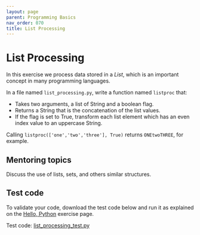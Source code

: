 ```yaml
---
layout: page
parent: Programming Basics
nav_order: 070
title: List Processing
---
```


# List Processing

In this exercise we process data stored in a _List_, which
is an important concept in many programming languages.

In a file named `list_processing.py`, write a function named
`listproc` that:

- Takes two arguments, a list of String and a boolean flag.
- Returns a String that is the concatenation of the list values.
- If the flag is set to True, transform each list element which has an even index value to an uppercase String.

Calling `listproc(['one','two','three'], True)` returns `ONEtwoTHREE`,
for example.

## Mentoring topics

Discuss the use of lists, sets, and others similar structures.

## Test code

To validate your code, download the test code below and run
it as explained on the [Hello, Python](./hello_python.html)
exercise page.

Test code:
[list_processing_test.py](./list_processing_test.py)

